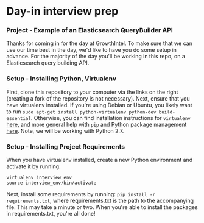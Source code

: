 # Day-in interview prep

### Project - Example of an Elasticsearch QueryBuilder API

Thanks for coming in for the day at GrowthIntel. To make sure that we can use our time best in the day, we'd like to have you do some setup in advance. For the majority of the day you'll be working in this repo, on a Elasticsearch query building API.

### Setup - Installing Python, Virtualenv

First, clone this repository to your computer via the links on the right (creating a fork of the repository is not necessary). Next, ensure that you have virtualenv installed. If you're using Debian or Ubuntu, you likely want to run `sudo apt-get install python-virtualenv python-dev build-essential`. Otherwise, you can find installation instructions for `virtualenv` [here](https://virtualenv.pypa.io/en/latest/installation.html), and more general help with `pip` and Python package management [here](https://docs.python.org/2.7/installing/index.html). Note, we will be working with Python 2.7.

### Setup - Installing Project Requirements

When you have virtualenv installed, create a new Python environment and activate it by running:
```
virtualenv interview_env
source interview_env/bin/activate
```
Next, install some requirements by running: `pip install -r requirements.txt`, where requirements.txt is the path to the accompanying file. This may take a minute or two. When you're able to install the packages in requirements.txt, you're all done!

